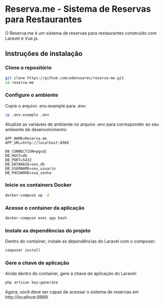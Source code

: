 # Reserva.me - Sistema de Reservas para Restaurantes

O Reserva.me é um sistema de reservas para restaurantes construído com Laravel e Vue.js.

## Instruções de instalação

### Clone o repositório

```sh
git clone https://github.com/adensoares/reserva-me.git
cd reserva-me
```

### Configure o ambiente

Copie o arquivo .env.example para .env:

```sh
cp .env.example .env
```

Atualize as variáveis de ambiente no arquivo .env para corresponder ao seu ambiente de desenvolvimento:

```dosini
APP_NAME=Reserva.me
APP_URL=http://localhost:8989

DB_CONNECTION=pgsql
DB_HOST=db
DB_PORT=5432
DB_DATABASE=seu_db
DB_USERNAME=seu_usuario
DB_PASSWORD=sua_senha
```

### Inicie os containers Docker

```sh
docker-compose up -d
```

### Acesse o container da aplicação

```sh
docker-compose exec app bash
```

### Instale as dependências do projeto

Dentro do container, instale as dependências do Laravel com o composer:

```sh
composer install
```

### Gere a chave de aplicação

Ainda dentro do container, gere a chave de aplicação do Laravel:

```sh
php artisan key:generate
```

Agora, você deve ser capaz de acessar o sistema de reservas em http://localhost:8989.
